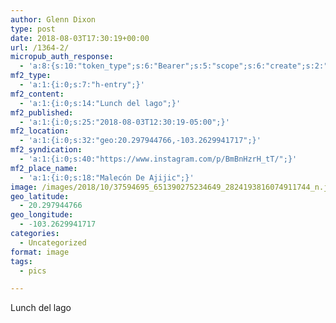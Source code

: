 ```yaml
---
author: Glenn Dixon
type: post
date: 2018-08-03T17:30:19+00:00
url: /1364-2/
micropub_auth_response:
  - 'a:8:{s:10:"token_type";s:6:"Bearer";s:5:"scope";s:6:"create";s:2:"me";s:28:"https://glenn.thedixons.net/";s:9:"issued_by";s:55:"https://glenn.thedixons.net/wp-json/indieauth/1.0/token";s:9:"client_id";s:24:"https://ownyourgram.com/";s:9:"issued_at";i:1540737877;s:4:"user";i:1;s:13:"last_accessed";i:1540750264;}'
mf2_type:
  - 'a:1:{i:0;s:7:"h-entry";}'
mf2_content:
  - 'a:1:{i:0;s:14:"Lunch del lago";}'
mf2_published:
  - 'a:1:{i:0;s:25:"2018-08-03T12:30:19-05:00";}'
mf2_location:
  - 'a:1:{i:0;s:32:"geo:20.297944766,-103.2629941717";}'
mf2_syndication:
  - 'a:1:{i:0;s:40:"https://www.instagram.com/p/BmBnHzrH_tT/";}'
mf2_place_name:
  - 'a:1:{i:0;s:18:"Malecón De Ajijic";}'
image: /images/2018/10/37594695_651390275234649_2824193816074911744_n.jpg
geo_latitude:
  - 20.297944766
geo_longitude:
  - -103.2629941717
categories:
  - Uncategorized
format: image
tags:
  - pics

---
```

Lunch del lago
